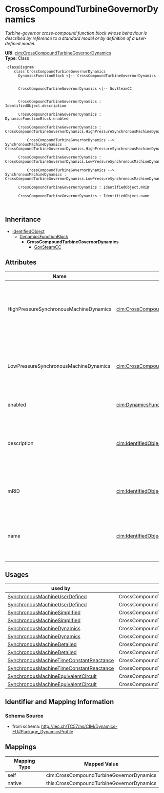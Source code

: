 # CrossCompoundTurbineGovernorDynamics


_Turbine-governor cross-compound function block whose behaviour is described by reference to a standard model <font color="#0f0f0f">or by definition of a user-defined model.</font>_





**URI**: [cim:CrossCompoundTurbineGovernorDynamics](http://iec.ch/TC57/CIM100#CrossCompoundTurbineGovernorDynamics)<br />
**Type**: Class




```mermaid
 classDiagram
    class CrossCompoundTurbineGovernorDynamics
      DynamicsFunctionBlock <|-- CrossCompoundTurbineGovernorDynamics
      

      CrossCompoundTurbineGovernorDynamics <|-- GovSteamCC
      
      
      CrossCompoundTurbineGovernorDynamics : IdentifiedObject.description
        
      CrossCompoundTurbineGovernorDynamics : DynamicsFunctionBlock.enabled
        
      CrossCompoundTurbineGovernorDynamics : CrossCompoundTurbineGovernorDynamics.HighPressureSynchronousMachineDynamics
        
          CrossCompoundTurbineGovernorDynamics --> SynchronousMachineDynamics : CrossCompoundTurbineGovernorDynamics.HighPressureSynchronousMachineDynamics
        
      CrossCompoundTurbineGovernorDynamics : CrossCompoundTurbineGovernorDynamics.LowPressureSynchronousMachineDynamics
        
          CrossCompoundTurbineGovernorDynamics --> SynchronousMachineDynamics : CrossCompoundTurbineGovernorDynamics.LowPressureSynchronousMachineDynamics
        
      CrossCompoundTurbineGovernorDynamics : IdentifiedObject.mRID
        
      CrossCompoundTurbineGovernorDynamics : IdentifiedObject.name
        
      
```





## Inheritance
* [IdentifiedObject](IdentifiedObject.md)
    * [DynamicsFunctionBlock](DynamicsFunctionBlock.md)
        * **CrossCompoundTurbineGovernorDynamics**
            * [GovSteamCC](GovSteamCC.md)



## Attributes


| Name | URI | Cardinality and Range | Description | Inheritance |
| ---  | --- | --- | --- | --- |
| HighPressureSynchronousMachineDynamics | [cim:CrossCompoundTurbineGovernorDynamics.HighPressureSynchronousMachineDynamics](http://iec.ch/TC57/CIM100#CrossCompoundTurbineGovernorDynamics.HighPressureSynchronousMachineDynamics) | 1..1 <br />  [SynchronousMachineDynamics](SynchronousMachineDynamics.md)  | High-pressure synchronous machine with which this cross-compound turbine gove... | direct |
| LowPressureSynchronousMachineDynamics | [cim:CrossCompoundTurbineGovernorDynamics.LowPressureSynchronousMachineDynamics](http://iec.ch/TC57/CIM100#CrossCompoundTurbineGovernorDynamics.LowPressureSynchronousMachineDynamics) | 1..1 <br />  [SynchronousMachineDynamics](SynchronousMachineDynamics.md)  | Low-pressure synchronous machine with which this cross-compound turbine gover... | direct |
| enabled | [cim:DynamicsFunctionBlock.enabled](http://iec.ch/TC57/CIM100#DynamicsFunctionBlock.enabled) | 1..1 <br />  boolean  | Function block used indicator | [DynamicsFunctionBlock](DynamicsFunctionBlock.md) |
| description | [cim:IdentifiedObject.description](http://iec.ch/TC57/CIM100#IdentifiedObject.description) | 0..1 <br />  string  | The description is a free human readable text describing or naming the object | [IdentifiedObject](IdentifiedObject.md) |
| mRID | [cim:IdentifiedObject.mRID](http://iec.ch/TC57/CIM100#IdentifiedObject.mRID) | 1..1 <br />  string  | Master resource identifier issued by a model authority | [IdentifiedObject](IdentifiedObject.md) |
| name | [cim:IdentifiedObject.name](http://iec.ch/TC57/CIM100#IdentifiedObject.name) | 0..1 <br />  string  | The name is any free human readable and possibly non unique text naming the o... | [IdentifiedObject](IdentifiedObject.md) |





## Usages

| used by | used in | type | used |
| ---  | --- | --- | --- |
| [SynchronousMachineUserDefined](SynchronousMachineUserDefined.md) | CrossCompoundTurbineGovernorDyanmics | range | [CrossCompoundTurbineGovernorDynamics](CrossCompoundTurbineGovernorDynamics.md) |
| [SynchronousMachineUserDefined](SynchronousMachineUserDefined.md) | CrossCompoundTurbineGovernorDynamics | range | [CrossCompoundTurbineGovernorDynamics](CrossCompoundTurbineGovernorDynamics.md) |
| [SynchronousMachineSimplified](SynchronousMachineSimplified.md) | CrossCompoundTurbineGovernorDyanmics | range | [CrossCompoundTurbineGovernorDynamics](CrossCompoundTurbineGovernorDynamics.md) |
| [SynchronousMachineSimplified](SynchronousMachineSimplified.md) | CrossCompoundTurbineGovernorDynamics | range | [CrossCompoundTurbineGovernorDynamics](CrossCompoundTurbineGovernorDynamics.md) |
| [SynchronousMachineDynamics](SynchronousMachineDynamics.md) | CrossCompoundTurbineGovernorDyanmics | range | [CrossCompoundTurbineGovernorDynamics](CrossCompoundTurbineGovernorDynamics.md) |
| [SynchronousMachineDynamics](SynchronousMachineDynamics.md) | CrossCompoundTurbineGovernorDynamics | range | [CrossCompoundTurbineGovernorDynamics](CrossCompoundTurbineGovernorDynamics.md) |
| [SynchronousMachineDetailed](SynchronousMachineDetailed.md) | CrossCompoundTurbineGovernorDyanmics | range | [CrossCompoundTurbineGovernorDynamics](CrossCompoundTurbineGovernorDynamics.md) |
| [SynchronousMachineDetailed](SynchronousMachineDetailed.md) | CrossCompoundTurbineGovernorDynamics | range | [CrossCompoundTurbineGovernorDynamics](CrossCompoundTurbineGovernorDynamics.md) |
| [SynchronousMachineTimeConstantReactance](SynchronousMachineTimeConstantReactance.md) | CrossCompoundTurbineGovernorDyanmics | range | [CrossCompoundTurbineGovernorDynamics](CrossCompoundTurbineGovernorDynamics.md) |
| [SynchronousMachineTimeConstantReactance](SynchronousMachineTimeConstantReactance.md) | CrossCompoundTurbineGovernorDynamics | range | [CrossCompoundTurbineGovernorDynamics](CrossCompoundTurbineGovernorDynamics.md) |
| [SynchronousMachineEquivalentCircuit](SynchronousMachineEquivalentCircuit.md) | CrossCompoundTurbineGovernorDyanmics | range | [CrossCompoundTurbineGovernorDynamics](CrossCompoundTurbineGovernorDynamics.md) |
| [SynchronousMachineEquivalentCircuit](SynchronousMachineEquivalentCircuit.md) | CrossCompoundTurbineGovernorDynamics | range | [CrossCompoundTurbineGovernorDynamics](CrossCompoundTurbineGovernorDynamics.md) |






## Identifier and Mapping Information







### Schema Source


* from schema: http://iec.ch/TC57/ns/CIM/Dynamics-EU#Package_DynamicsProfile





## Mappings

| Mapping Type | Mapped Value |
| ---  | ---  |
| self | cim:CrossCompoundTurbineGovernorDynamics |
| native | this:CrossCompoundTurbineGovernorDynamics |




